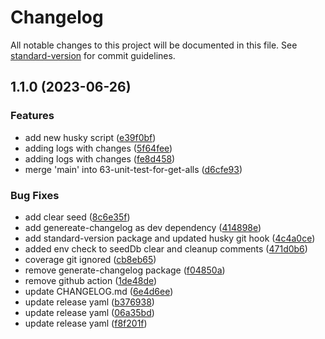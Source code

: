 # Changelog

All notable changes to this project will be documented in this file. See [standard-version](https://github.com/conventional-changelog/standard-version) for commit guidelines.

## 1.1.0 (2023-06-26)


### Features

* add new husky script ([e39f0bf](https://github.com/bocacode/bocacode-intranet-api-typescript/commit/e39f0bf6ff64788a8e04e1dd469529cb432e8440))
* adding logs with changes ([5f64fee](https://github.com/bocacode/bocacode-intranet-api-typescript/commit/5f64feec7cd80200663f9fba59df9363d882b7b9))
* adding logs with changes ([fe8d458](https://github.com/bocacode/bocacode-intranet-api-typescript/commit/fe8d45895b5b402b2ff51422b7486cca0e689c90))
* merge 'main' into 63-unit-test-for-get-alls ([d6cfe93](https://github.com/bocacode/bocacode-intranet-api-typescript/commit/d6cfe936adf3f6ceca4a75332aace0f09164edab))


### Bug Fixes

* add clear seed ([8c6e35f](https://github.com/bocacode/bocacode-intranet-api-typescript/commit/8c6e35f7572979ae654f137964e3ceeddbdcf97b))
* add genereate-changelog as dev dependency ([414898e](https://github.com/bocacode/bocacode-intranet-api-typescript/commit/414898e239b3d3a7c4401d446d6ba4a34b09124c))
* add standard-version package and updated husky git hook ([4c4a0ce](https://github.com/bocacode/bocacode-intranet-api-typescript/commit/4c4a0ced831a77604b615cbe6835c8bcd00b9cf2))
* added env check to seedDb clear and cleanup comments ([471d0b6](https://github.com/bocacode/bocacode-intranet-api-typescript/commit/471d0b6a7602be5315b46729ab1152344c96cad2))
* coverage git ignored ([cb8eb65](https://github.com/bocacode/bocacode-intranet-api-typescript/commit/cb8eb6512144924ad1cf0a799c42bf5d79f83eb8))
* remove generate-changelog package ([f04850a](https://github.com/bocacode/bocacode-intranet-api-typescript/commit/f04850a94d691deab83b546ed278c14fc7bea87e))
* remove github action ([1de48de](https://github.com/bocacode/bocacode-intranet-api-typescript/commit/1de48deb2edcb27dd70543d41bfcf6c35d09dfd3))
* update CHANGELOG.md ([6e4d6ee](https://github.com/bocacode/bocacode-intranet-api-typescript/commit/6e4d6ee608f12102fce8479fff88c6509565ebd3))
* update release yaml ([b376938](https://github.com/bocacode/bocacode-intranet-api-typescript/commit/b3769380035ceefbc5b181f8281407867bab3441))
* update release yaml ([06a35bd](https://github.com/bocacode/bocacode-intranet-api-typescript/commit/06a35bdebdd08ac18ae8a93fa82ee9adb0537bf5))
* update release yaml ([f8f201f](https://github.com/bocacode/bocacode-intranet-api-typescript/commit/f8f201f56061e35b6f4178e4326577c17e4de2c0))
